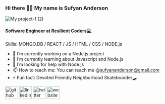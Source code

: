 ### Hi there 👋🏿 My name is Sufyan Anderson
![My project-1 (2)](https://user-images.githubusercontent.com/112406976/197093130-70ca35d6-76ef-4019-acec-9dc084ef8b0f.png)

#### Software Engineer at Resilient Coders💻.

Skills: MONGO.DB / REACT / JS / HTML / CSS / NODE.js

- 🔭 I’m currently working on a Node.js project 
- 🌱 I’m currently learning about Javascript and Node.js 
- 🤔 I’m looking for help with Node.js 
- 📫 How to reach me: You can reach me @sufyananderson@gmail.com 
- ⚡ Fun fact: Devoted Friendly Neighborhood Skateboarder🛹


[<img src='https://cdn.jsdelivr.net/npm/simple-icons@3.0.1/icons/github.svg' alt='github' height='40'>](https://github.com/SufyanAnderson)  [<img src='https://cdn.jsdelivr.net/npm/simple-icons@3.0.1/icons/linkedin.svg' alt='linkedin' height='40'>](https://www.linkedin.com/in/https://www.linkedin.com/in/sufyan-anderson-689567187//)  [<img src='https://cdn.jsdelivr.net/npm/simple-icons@3.0.1/icons/twitter.svg' alt='twitter' height='40'>](https://twitter.com/https://twitter.com/SufyanIbnA)  [<img src='https://cdn.jsdelivr.net/npm/simple-icons@3.0.1/icons/icloud.svg' alt='website' height='40'>](sufyananderson@gmail.com)  

